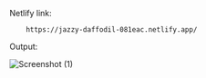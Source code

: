 Netlify link:
     
        https://jazzy-daffodil-081eac.netlify.app/
        
Output:

![Screenshot (1)](https://user-images.githubusercontent.com/108857387/196029013-95e83c53-9421-49a5-bb14-0be8af6c56b4.png)
